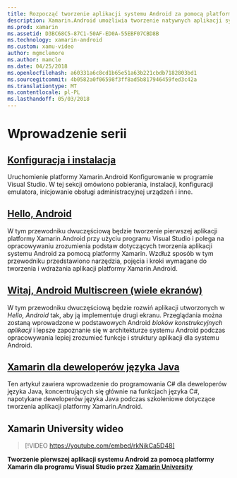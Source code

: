```yaml
---
title: Rozpocząć tworzenie aplikacji systemu Android za pomocą platformy Xamarin.Android
description: Xamarin.Android umożliwia tworzenie natywnych aplikacji systemu Android przy użyciu tych samych kontrolek interfejsu użytkownika, tak jak w języku Java, ale z elastyczność i przejrzysty wygląd nowoczesnych języka (C#), Biblioteka klasy podstawowej platformy .NET (BCL) i pierwszej klasy (IDE Visual Studio) w zasięgu ręki. Ta seria wprowadza podstawy rozwoju platformy Xamarin.Android. Jego życia, od instalacja i konfiguracja tworzenie pierwszej aplikacji.
ms.prod: xamarin
ms.assetid: D3BC68C5-87C1-50AF-ED0A-55EBF07CBD8B
ms.technology: xamarin-android
ms.custom: xamu-video
author: mgmclemore
ms.author: mamcle
ms.date: 04/25/2018
ms.openlocfilehash: a60331a6c8cd1b65e51a63b221cbdb7182803bd1
ms.sourcegitcommit: 4b0582a0f06598f3ff8ad5b817946459fed3c42a
ms.translationtype: MT
ms.contentlocale: pl-PL
ms.lasthandoff: 05/03/2018
---
```

# <a name="getting-started-series"></a>Wprowadzenie serii

##  <a name="setup-and-installationandroidget-startedinstallationindexmd"></a>[Konfiguracja i instalacja](~/android/get-started/installation/index.md)

Uruchomienie platformy Xamarin.Android Konfigurowanie w programie Visual Studio. W tej sekcji omówiono pobierania, instalacji, konfiguracji emulatora, inicjowanie obsługi administracyjnej urządzeń i inne.


##  <a name="hello-androidandroidget-startedhello-androidindexmd"></a>[Hello, Android](~/android/get-started/hello-android/index.md)

W tym przewodniku dwuczęściową będzie tworzenie pierwszej aplikacji platformy Xamarin.Android przy użyciu programu Visual Studio i polega na opracowywaniu zrozumienia podstaw dotyczących tworzenia aplikacji systemu Android za pomocą platformy Xamarin.
Wzdłuż sposób w tym przewodniku przedstawiono narzędzia, pojęcia i kroki wymagane do tworzenia i wdrażania aplikacji platformy Xamarin.Android.


##  <a name="hello-android-multiscreenandroidget-startedhello-android-multiscreenindexmd"></a>[Witaj, Android Multiscreen (wiele ekranów)](~/android/get-started/hello-android-multiscreen/index.md)

W tym przewodniku dwuczęściową będzie rozwiń aplikacji utworzonych w _Hello, Android_ tak, aby ją implementuje drugi ekranu. Przeglądania można zostaną wprowadzone w podstawowych Android *bloków konstrukcyjnych aplikacji* i lepsze zapoznanie się w architekturze systemu Android podczas opracowywania lepiej zrozumieć funkcje i struktury aplikacji dla systemu Android.


##  <a name="xamarin-for-java-developersandroidget-startedjava-developersmd"></a>[Xamarin dla deweloperów języka Java](~/android/get-started/java-developers.md)

Ten artykuł zawiera wprowadzenie do programowania C# dla deweloperów języka Java, koncentrujących się głównie na funkcjach języka C#, napotykane deweloperów języka Java podczas szkoleniowe dotyczące tworzenia aplikacji platformy Xamarin.Android.

## <a name="xamarin-university-video"></a>Xamarin University wideo

> [!VIDEO https://youtube.com/embed/rkNikCa5D48]

**Tworzenie pierwszej aplikacji systemu Android za pomocą platformy Xamarin dla programu Visual Studio przez [Xamarin University](https://university.xamarin.com)**